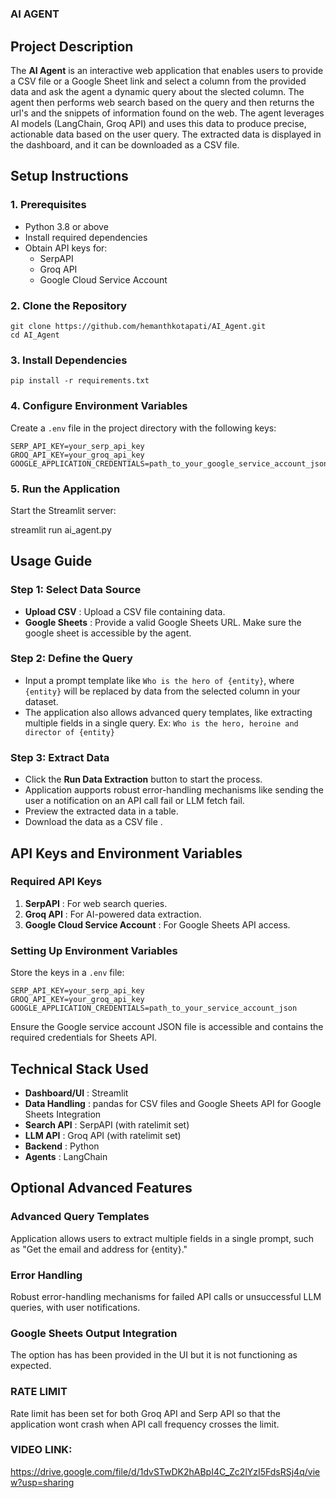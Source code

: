# 
### AI AGENT

## Project Description

The **AI Agent** is an interactive web application that enables users to provide a CSV file or a Google Sheet link and select a column from the provided data and ask the agent a dynamic query about the slected column. The agent then performs web search based on the query and then returns the url's and the snippets of information found on the web. The agent leverages AI models (LangChain, Groq API) and uses this data to  produce precise, actionable data based on the user query. The extracted data is displayed in the dashboard, and it can be downloaded as a CSV file.

## Setup Instructions

### 1. Prerequisites

* Python 3.8 or above
* Install required dependencies
* Obtain API keys for:
  * SerpAPI
  * Groq API
  * Google Cloud Service Account

### 2. Clone the Repository

```
git clone https://github.com/hemanthkotapati/AI_Agent.git
cd AI_Agent

```

### 3. Install Dependencies

```
pip install -r requirements.txt

```

### 4. Configure Environment Variables

Create a `.env` file in the project directory with the following keys:

```
SERP_API_KEY=your_serp_api_key
GROQ_API_KEY=your_groq_api_key
GOOGLE_APPLICATION_CREDENTIALS=path_to_your_google_service_account_json

```

### 5. Run the Application

Start the Streamlit server:

streamlit run ai_agent.py

## Usage Guide

### Step 1: Select Data Source

* **Upload CSV** : Upload a CSV file containing data.
* **Google Sheets** : Provide a valid Google Sheets URL. Make sure the google sheet is accessible by the agent.

### Step 2: Define the Query

* Input a prompt template like `Who is the hero of {entity}`, where `{entity}` will be replaced by data from the selected column in your dataset.
* The application also allows advanced query templates, like extracting multiple fields in a single query. Ex: `Who is the hero, heroine and director of {entity}`

### Step 3: Extract Data

* Click the **Run Data Extraction** button to start the process.
* Application aupports robust error-handling mechanisms like sending the user a notification on an API call fail or LLM fetch fail.
* Preview the extracted data in a table.
* Download the data as a CSV file .

## API Keys and Environment Variables

### Required API Keys

1. **SerpAPI** : For web search queries.
2. **Groq API** : For AI-powered data extraction.
3. **Google Cloud Service Account** : For Google Sheets API access.

### Setting Up Environment Variables

Store the keys in a `.env` file:

```
SERP_API_KEY=your_serp_api_key
GROQ_API_KEY=your_groq_api_key
GOOGLE_APPLICATION_CREDENTIALS=path_to_your_service_account_json

```

Ensure the Google service account JSON file is accessible and contains the required credentials for Sheets API.

## Technical Stack Used

* **Dashboard/UI** : Streamlit
* **Data Handling** : pandas for CSV files and Google Sheets API for Google Sheets Integration
* **Search API** : SerpAPI (with ratelimit set)
* **LLM API** : Groq API  (with ratelimit set)
* **Backend** : Python
* **Agents** : LangChain

## Optional Advanced Features

### Advanced Query Templates

Application allows users to extract multiple fields in a single prompt, such as "Get the email and address for {entity}."

### Error Handling

Robust error-handling mechanisms for failed API calls or unsuccessful LLM queries, with user notifications.

### Google Sheets Output Integration

The option has has been provided in the UI but it is not functioning as expected.

### RATE LIMIT
Rate limit has been set for both Groq API and Serp API so that the application wont crash when API call frequency crosses the limit. 

### VIDEO LINK:
https://drive.google.com/file/d/1dvSTwDK2hABpI4C_Zc2lYzI5FdsRSj4q/view?usp=sharing
